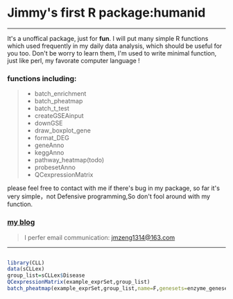 # Jimmy's first R package:humanid

------

It's a unoffical package, just for **fun**. I will put many simple R functions which used frequently in my daily data analysis, which should be useful for you too. Don't be worry to learn them, I'm used to write minimal function, just like perl, my favorate computer language ! 

### functions including:

> * batch_enrichment
> * batch_pheatmap
> * batch_t_test
> * createGSEAinput
> * downGSE
> * draw_boxplot_gene
> * format_DEG
> * geneAnno
> * keggAnno
> * pathway_heatmap(todo)
> * probesetAnno
> * QCexpressionMatrix 


please feel free to contact with me if there's bug in my package, so far it's very simple，not Defensive programming,So don't fool around with my function. 

### [my blog](http://www.bio-info-trainee.com/)

>  I perfer email communication: jmzeng1314@163.com 

------


```R

library(CLL)
data(sCLLex)
group_list=sCLLex$Disease
QCexpressionMatrix(example_exprSet,group_list)
batch_pheatmap(example_exprSet,group_list,name=F,genesets=enzyme_genesets)

```
